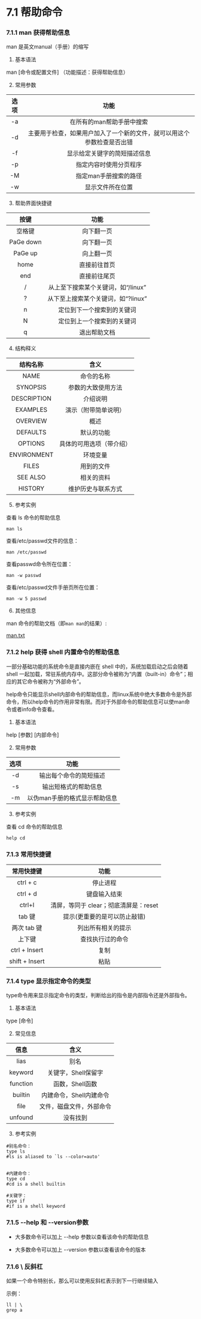 # 7.1 帮助命令

### 7.1.1 man 获得帮助信息

man 是英文manual（手册）的缩写

1. 基本语法

man [命令或配置文件] （功能描述：获得帮助信息）

2. 常用参数

| 选项  |                 功能                  |
|:---:|:-----------------------------------:|
| -a  |           在所有的man帮助手册中搜索            |
| -d  | 主要用于检查，如果用户加入了一个新的文件，就可以用这个参数检查是否出错 |
| -f  |           显示给定关键字的简短描述信息            |
| -p  |             指定内容时使用分页程序             |
| -M  |            指定man手册搜索的路径             |
| -w  |              显示文件所在位置               |

3. 帮助界面快捷键

|    按键     |          功能           |
|:---------:|:---------------------:|
|    空格键    |         向下翻一页         |
| PaGe down |         向下翻一页         |
|  PaGe up  |         向上翻一页         |
|   home    |        直接前往首页         |
|    end    |        直接前往尾页         |
|     /     | 从上至下搜索某个关键词，如“/linux” |
|     ?     | 从下至上搜索某个关键词，如“?linux” |
|     n     |     定位到下一个搜索到的关键词     |
|     N     |     定位到上一个搜索到的关键词     |
|     q     |        退出帮助文档         |

4. 结构释义

|    结构名称     |      含义      |
|:-----------:|:------------:|
|    NAME     |    命令的名称     |
|  SYNOPSIS   |  参数的大致使用方法   |
| DESCRIPTION |     介绍说明     |
|  EXAMPLES   |  演示（附带简单说明）  |
|  OVERVIEW   |      概述      |
|  DEFAULTS   |    默认的功能     |
|   OPTIONS   | 具体的可用选项（带介绍） |
| ENVIRONMENT |     环境变量     |
|    FILES    |    用到的文件     |
|  SEE ALSO   |    相关的资料     |
|   HISTORY   |  维护历史与联系方式   |

5. 参考实例

查看 ls 命令的帮助信息

```shell
man ls
```

查看/etc/passwd文件的信息：

```shell
man /etc/passwd
```

查看passwd命令所在位置：

```shell
man -w passwd
```

查看/etc/passwd文件手册页所在位置：

```shell
man -w 5 passwd
```

6. 其他信息

man 命令的帮助文档（即`man man`的结果）:

[man.txt](man.txt)

### 7.1.2 help 获得 shell 内置命令的帮助信息

一部分基础功能的系统命令是直接内嵌在 shell 中的，系统加载启动之后会随着 shell 一起加载，常驻系统内存中。这部分命令被称为“内置（built-in）命令”；相应的其它命令被称为“外部命令”。

help命令只能显示shell内部命令的帮助信息，而linux系统中绝大多数命令是外部命令，所以help命令的作用非常有限。而对于外部命令的帮助信息可以使man命令或者info命令查看。

1. 基本语法

help [参数] [内部命令]

2. 常用参数

| 选项  |        功能        |
|:---:|:----------------:|
| -d  |   输出每个命令的简短描述    |
| -s  |    输出短格式的帮助信息    |
| -m  | 以伪man手册的格式显示帮助信息 |

3. 参考实例

查看 cd 命令的帮助信息

```shell
help cd
```

### 7.1.3 常用快捷键

|     常用快捷键      |            功能            |
|:--------------:|:------------------------:|
|    ctrl + c    |           停止进程           |
|    ctrl + d    |          键盘输入结束          |
|     ctrl+l     | 清屏，等同于 clear；彻底清屏是：reset |
|     tab 键      |     提示(更重要的是可以防止敲错)      |
|    两次 tab 键    |        列出所有相关的提示         |
|      上下键       |         查找执行过的命令         |
| ctrl + Insert  |            复制            |
| shift + Insert |            粘贴            |

### 7.1.4 type 显示指定命令的类型

type命令用来显示指定命令的类型，判断给出的指令是内部指令还是外部指令。

1. 基本语法

type [命令]

2. 常见信息

|    信息    |       含义       |
|:--------:|:--------------:|
|   lias   |       别名       |
| keyword  |  关键字，Shell保留字  |
| function |   函数，Shell函数   |
| builtin  | 内建命令，Shell内建命令 |
|   file   |  文件，磁盘文件，外部命令  |
| unfound  |      没有找到      |

3. 参考实例

```shell
#别名命令：
type ls
#ls is aliased to `ls --color=auto'


#内建命令：
type cd
#cd is a shell builtin

#关键字：
type if
#if is a shell keyword
```

### 7.1.5 --help 和 --version参数

* 大多数命令可以加上 --help 参数以查看该命令的帮助信息

* 大多数命令可以加上 --version 参数以查看该命令的版本

### 7.1.6 \ 反斜杠

如果一个命令特别长，那么可以使用反斜杠表示到下一行继续输入

示例：

```shell
ll | \
grep a
```